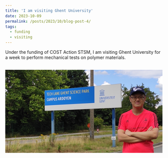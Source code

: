 ```yaml
---
title: 'I am visiting Ghent University'
date: 2023-10-09
permalink: /posts/2023/10/blog-post-4/
tags:
  - funding
  - visiting
---
```


Under the funding of COST Action STSM, I am visiting Ghent University for a week to perform mechanical tests on polymer materials.

<br/><img src='/images/Gent2023.png'>